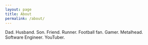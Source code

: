 ```yaml
---
layout: page
title: About
permalink: /about/
---
```


Dad. Husband. Son. Friend. Runner. Football fan. Gamer. Metalhead. Software Engineer. YouTuber. 
